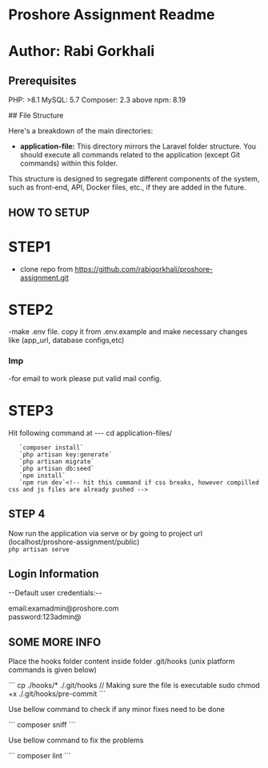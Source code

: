 # Proshore Assignment Readme
# Author: Rabi Gorkhali

## Prerequisites
<p>
PHP: >8.1
MySQL:  5.7
Composer: 2.3 above
npm: 8.19
</p>
## File Structure

Here's a breakdown of the main directories:

- **application-file:** This directory mirrors the Laravel folder structure. You should execute all commands related to the application (except Git commands) within this folder.

This structure is designed to segregate different components of the system, such as front-end, API, Docker files, etc., if they are added in the future.

## HOW TO SETUP
# STEP1
- clone repo from https://github.com/rabigorkhali/proshore-assignment.git

# STEP2
-make .env file. copy it from .env.example and make necessary changes like (app_url, database configs,etc)<br>
### Imp
-for email to work please put valid mail config.

# STEP3

Hit following command at --- cd application-files/
 ```
    `composer install`
    `php artisan key:generate`
    `php artisan migrate`
    `php artisan db:seed`
    `npm install` 
    `npm run dev`<!-- hit this command if css breaks, however compilled css and js files are already pushed -->
 ```

## STEP 4
Now run the application via serve or by going to project url (localhost/proshore-assignment/public)<br>
`php artisan serve`

## Login Information
<p>--Default user credentials:--</p>
<p>email:examadmin@proshore.com <br>
password:123admin@</p>

## SOME MORE INFO 
  <p>Place the hooks folder content inside folder .git/hooks (unix platform commands is given below)</p>
 ```
        cp ./hooks/* ./.git/hooks 
        // Making sure the file is executable
        sudo chmod +x ./.git/hooks/pre-commit
 ```
 <p>Use bellow command to check if any minor fixes need to be done </p>
  ```
       composer sniff
 ```
 <p>Use bellow command to fix the problems </p>
  ```
       composer lint
 ```